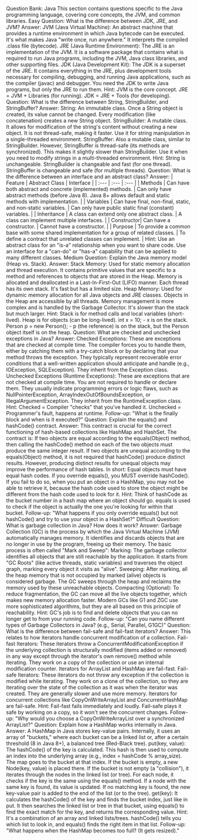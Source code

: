 Question Bank: Java
This section contains questions specific to the Java programming language, covering core concepts, the JVM, and common libraries.
Easy
Question: What is the difference between JDK, JRE, and JVM?
Answer:
JVM (Java Virtual Machine): An abstract machine that provides a runtime environment in which Java bytecode can be executed. It's what makes Java "write once, run anywhere." It interprets the compiled .class file (bytecode).
JRE (Java Runtime Environment): The JRE is an implementation of the JVM. It is a software package that contains what is required to run Java programs, including the JVM, Java class libraries, and other supporting files.
JDK (Java Development Kit): The JDK is a superset of the JRE. It contains everything in the JRE, plus development tools necessary for compiling, debugging, and running Java applications, such as the compiler (javac) and debugger. You need the JDK to write Java programs, but only the JRE to run them.
Hint: JVM is the core concept. JRE = JVM + Libraries (for running). JDK = JRE + Tools (for developing).
Question: What is the difference between String, StringBuilder, and StringBuffer?
Answer:
String: An immutable class. Once a String object is created, its value cannot be changed. Every modification (like concatenation) creates a new String object.
StringBuilder: A mutable class. It allows for modification of the string's content without creating a new object. It is not thread-safe, making it faster. Use it for string manipulation in a single-threaded environment.
StringBuffer: Also a mutable class, similar to StringBuilder. However, StringBuffer is thread-safe (its methods are synchronized). This makes it slightly slower than StringBuilder. Use it when you need to modify strings in a multi-threaded environment.
Hint: String is unchangeable. StringBuilder is changeable and fast (for one thread). StringBuffer is changeable and safe (for multiple threads).
Question: What is the difference between an interface and an abstract class?
Answer:
| Feature | Abstract Class | Interface |
| :--- | :--- | :--- |
| Methods | Can have both abstract and concrete (implemented) methods. | Can only have abstract methods (before Java 8). Java 8+ allows default and static methods with implementation. |
| Variables | Can have final, non-final, static, and non-static variables. | Can only have public static final (constant) variables. |
| Inheritance | A class can extend only one abstract class. | A class can implement multiple interfaces. |
| Constructor| Can have a constructor. | Cannot have a constructor. |
| Purpose | To provide a common base with some shared implementation for a group of related classes. | To define a contract that unrelated classes can implement. |
Hint: Use an abstract class for an "is-a" relationship when you want to share code. Use an interface for a "can-do" or "has-a" capability that can be applied to many different classes.
Medium
Question: Explain the Java memory model (Heap vs. Stack).
Answer:
Stack Memory: Used for static memory allocation and thread execution. It contains primitive values that are specific to a method and references to objects that are stored in the Heap. Memory is allocated and deallocated in a Last-In-First-Out (LIFO) manner. Each thread has its own stack. It's fast but has a limited size.
Heap Memory: Used for dynamic memory allocation for all Java objects and JRE classes. Objects in the Heap are accessible by all threads. Memory management is more complex and is handled by the Garbage Collector. It's slower than the stack but much larger.
Hint: Stack is for method calls and local variables (short-lived). Heap is for objects (can be long-lived). int x = 10; - x is on the stack. Person p = new Person(); - p (the reference) is on the stack, but the Person object itself is on the heap.
Question: What are checked and unchecked exceptions in Java?
Answer:
Checked Exceptions: These are exceptions that are checked at compile time. The compiler forces you to handle them, either by catching them with a try-catch block or by declaring that your method throws the exception. They typically represent recoverable error conditions that a well-written application should anticipate and handle (e.g., IOException, SQLException). They inherit from the Exception class.
Unchecked Exceptions (Runtime Exceptions): These are exceptions that are not checked at compile time. You are not required to handle or declare them. They usually indicate programming errors or logic flaws, such as NullPointerException, ArrayIndexOutOfBoundsException, or IllegalArgumentException. They inherit from the RuntimeException class.
Hint: Checked = Compiler "checks" that you've handled it. Unchecked = Programmer's fault, happens at runtime.
Follow-up: "What is the finally block and when is it executed?"
Question: Explain the equals() and hashCode() contract.
Answer: This contract is crucial for the correct functioning of hash-based collections like HashMap and HashSet.
The contract is:
If two objects are equal according to the equals(Object) method, then calling the hashCode() method on each of the two objects must produce the same integer result.
If two objects are unequal according to the equals(Object) method, it is not required that hashCode() produce distinct results. However, producing distinct results for unequal objects may improve the performance of hash tables.
In short: Equal objects must have equal hash codes. If you override equals(), you MUST override hashCode(). If you fail to do so, when you put an object in a HashMap, you may not be able to retrieve it, because the hash code used to store the object might be different from the hash code used to look for it.
Hint: Think of hashCode as the bucket number in a hash map where an object should go. equals is used to check if the object is actually the one you're looking for within that bucket.
Follow-up: "What happens if you only override equals() but not hashCode() and try to use your object in a HashSet?"
Difficult
Question: What is garbage collection in Java? How does it work?
Answer: Garbage Collection (GC) is the process by which the Java Virtual Machine (JVM) automatically manages memory. It identifies and discards objects that are no longer in use by the program, freeing up their memory.
The basic process is often called "Mark and Sweep":
Marking: The garbage collector identifies all objects that are still reachable by the application. It starts from "GC Roots" (like active threads, static variables) and traverses the object graph, marking every object it visits as "alive".
Sweeping: After marking, all the heap memory that is not occupied by marked (alive) objects is considered garbage. The GC sweeps through the heap and reclaims the memory used by these unreachable objects.
Compacting (Optional): To reduce fragmentation, the GC can move all the live objects together, which makes new memory allocation faster.
Modern GCs like G1 and ZGC use more sophisticated algorithms, but they are all based on this principle of reachability.
Hint: GC's job is to find and delete objects that you can no longer get to from your running code.
Follow-up: "Can you name different types of Garbage Collectors in Java? (e.g., Serial, Parallel, G1GC)"
Question: What is the difference between fail-safe and fail-fast iterators?
Answer: This relates to how iterators handle concurrent modification of a collection.
Fail-fast Iterators: These iterators throw a ConcurrentModificationException if the underlying collection is structurally modified (items added or removed) in any way except through the iterator's own remove() method while iterating. They work on a copy of the collection or use an internal modification counter. Iterators for ArrayList and HashMap are fail-fast.
Fail-safe Iterators: These iterators do not throw any exception if the collection is modified while iterating. They work on a clone of the collection, so they are iterating over the state of the collection as it was when the iterator was created. They are generally slower and use more memory. Iterators for concurrent collections like CopyOnWriteArrayList and ConcurrentHashMap are fail-safe.
Hint: Fail-fast fails immediately and loudly. Fail-safe plays it safe by working on a copy, so it won't see the concurrent changes.
Follow-up: "Why would you choose a CopyOnWriteArrayList over a synchronized ArrayList?"
Question: Explain how a HashMap works internally in Java.
Answer: A HashMap in Java stores key-value pairs. Internally, it uses an array of "buckets," where each bucket can be a linked list or, after a certain threshold (8 in Java 8+), a balanced tree (Red-Black tree).
put(key, value):
The hashCode() of the key is calculated. This hash is then used to compute an index into the underlying array (e.g., index = hashCode % array_size).
The map goes to the bucket at that index.
If the bucket is empty, a new Node(key, value) is placed there.
If the bucket is not empty (a "collision"), it iterates through the nodes in the linked list (or tree). For each node, it checks if the key is the same using the equals() method.
If a node with the same key is found, its value is updated.
If no matching key is found, the new key-value pair is added to the end of the list (or to the tree).
get(key):
It calculates the hashCode() of the key and finds the bucket index, just like in put.
It then searches the linked list or tree in that bucket, using equals() to find the exact match for the key, and returns the corresponding value.
Hint: It's a combination of an array and linked lists/trees. hashCode() tells you which list to look in, and equals() finds the right item in that list.
Follow-up: "What happens when the HashMap becomes too full? (It gets resized)."
